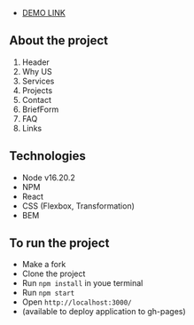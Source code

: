 - [DEMO LINK](https://anastasiiavorobets.github.io/tech_task_vnv/)

## About the project
1. Header
2. Why US
3. Services
4. Projects
5. Contact
6. BriefForm
7. FAQ
8. Links

## Technologies
- Node v16.20.2
- NPM
- React
- CSS (Flexbox, Transformation)
- BEM


## To run the project
- Make a fork
- Clone the project
- Run `npm install` in youe terminal
- Run `npm start`
- Open `http://localhost:3000/`
- (available to deploy application to gh-pages)
